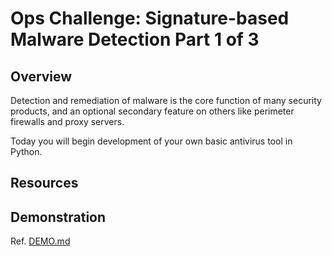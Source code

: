 # Ops Challenge: Signature-based Malware Detection Part 1 of 3

## Overview

Detection and remediation of malware is the core function of many security products, and an optional secondary feature on others like perimeter firewalls and proxy servers.

Today you will begin development of your own basic antivirus tool in Python.

## Resources

## Demonstration

Ref. [DEMO.md](DEMO.md)
